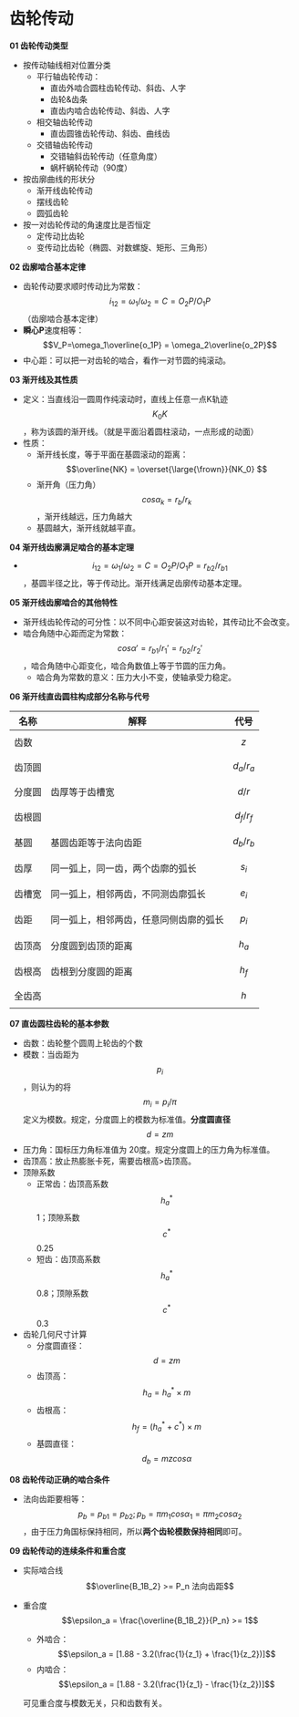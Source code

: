 # 齿轮传动

**01 齿轮传动类型**

- 按传动轴线相对位置分类
  - 平行轴齿轮传动：
    - 直齿外啮合圆柱齿轮传动、斜齿、人字
    - 齿轮&齿条
    - 直齿内啮合齿轮传动、斜齿、人字
  - 相交轴齿轮传动
    - 直齿圆锥齿轮传动、斜齿、曲线齿
  - 交错轴齿轮传动
    - 交错轴斜齿轮传动（任意角度）
    - 蜗杆蜗轮传动（90度）
- 按齿廓曲线的形状分
  - 渐开线齿轮传动
  - 摆线齿轮
  - 圆弧齿轮
- 按一对齿轮传动的角速度比是否恒定
  - 定传动比齿轮
  - 变传动比齿轮（椭圆、对数螺旋、矩形、三角形）



**02 齿廓啮合基本定律**

- 齿轮传动要求顺时传动比为常数：$$i_{12} = \omega_1/\omega_2 = C = O_2P / O_1P$$（齿廓啮合基本定律）
- **瞬心P**速度相等：$$V_P=\omega_1\overline{o_1P} = \omega_2\overline{o_2P}$$
- 中心距：可以把一对齿轮的啮合，看作一对节圆的纯滚动。



**03 渐开线及其性质**

- 定义：当直线沿一圆周作纯滚动时，直线上任意一点K轨迹$$K_0K$$，称为该圆的渐开线。（就是平面沿着圆柱滚动，一点形成的动面）
- 性质：
  - 渐开线长度，等于平面在基圆滚动的距离：$$\overline{NK} = \overset{\large{\frown}}{NK_0} $$
  - 渐开角（压力角）$$cos \alpha_k = r_b/r_k$$，渐开线越远，压力角越大
  - 基圆越大，渐开线就越平直。



**04 渐开线齿廓满足啮合的基本定理**

- $$i_{12} = \omega_1/\omega_2 = C = O_2P / O_1P = r_{b2} / r_{b1}$$，基圆半径之比，等于传动比。渐开线满足齿廓传动基本定理。



**05 渐开线齿廓啮合的其他特性**

- 渐开线齿轮传动的可分性：以不同中心距安装这对齿轮，其传动比不会改变。
- 啮合角随中心距而定为常数：$$cos \alpha' = r_{b1}/r_{1}' = r_{b2}/r_2'$$，啮合角随中心距变化，啮合角数值上等于节圆的压力角。
  - 啮合角为常数的意义：压力大小不变，使轴承受力稳定。



**06 渐开线直齿圆柱构成部分名称与代号**

| 名称   | 解释                                   | 代号          |
| ------ | -------------------------------------- | ------------- |
| 齿数   |                                        | $$z$$         |
| 齿顶圆 |                                        | $$d_a / r_a$$ |
| 分度圆 | 齿厚等于齿槽宽                         | $$d / r$$     |
| 齿根圆 |                                        | $$d_f / r_f$$ |
| 基圆   | 基圆齿距等于法向齿距                   | $$d_b / r_b$$ |
| 齿厚   | 同一弧上，同一齿，两个齿廓的弧长       | $$s_i$$       |
| 齿槽宽 | 同一弧上，相邻两齿，不同测齿廓弧长     | $$e_i$$       |
| 齿距   | 同一弧上，相邻两齿，任意同侧齿廓的弧长 | $$p_i$$       |
| 齿顶高 | 分度圆到齿顶的距离                     | $$h_a$$       |
| 齿根高 | 齿根到分度圆的距离                     | $$h_f$$       |
| 全齿高 |                                        | $$h$$         |



**07 直齿圆柱齿轮的基本参数**

- 齿数：齿轮整个圆周上轮齿的个数
- 模数：当齿距为$$p_i$$，则认为的将$$m_i = p_i / \pi$$定义为模数。规定，分度圆上的模数为标准值。**分度圆直径** $$d = zm$$
- 压力角：国标压力角标准值为 20度。规定分度圆上的压力角为标准值。
- 齿顶高：放止热膨胀卡死，需要齿根高>齿顶高。
- 顶隙系数
  - 正常齿：齿顶高系数$$h_a^*$$ 1；顶隙系数$$c^*$$ 0.25
  - 短齿：齿顶高系数$$h_a^*$$ 0.8；顶隙系数$$c^*$$ 0.3
- 齿轮几何尺寸计算
  - 分度圆直径：$$d = zm$$
  - 齿顶高：$$h_a = h_a^* \times m$$
  - 齿根高：$$h_f = (h_a^* + c^*)\times m$$
  - 基圆直径：$$d_b = mz cos\alpha$$



**08 齿轮传动正确的啮合条件**

- 法向齿距要相等：$$p_b = p_{b1} = p_{b2}; p_b = \pi m_1 cos \alpha_1 = \pi m_2 cos\alpha_2$$，由于压力角国标保持相同，所以**两个齿轮模数保持相同**即可。



**09 齿轮传动的连续条件和重合度**

- 实际啮合线 $$\overline{B_1B_2} >= P_n 法向齿距$$

- 重合度 $$\epsilon_a = \frac{\overline{B_1B_2}}{P_n} >= 1$$

  - 外啮合：$$\epsilon_a = [1.88 - 3.2(\frac{1}{z_1} + \frac{1}{z_2})]$$
  - 内啮合：$$\epsilon_a = [1.88 - 3.2(\frac{1}{z_1} - \frac{1}{z_2})]$$

  可见重合度与模数无关，只和齿数有关。

  